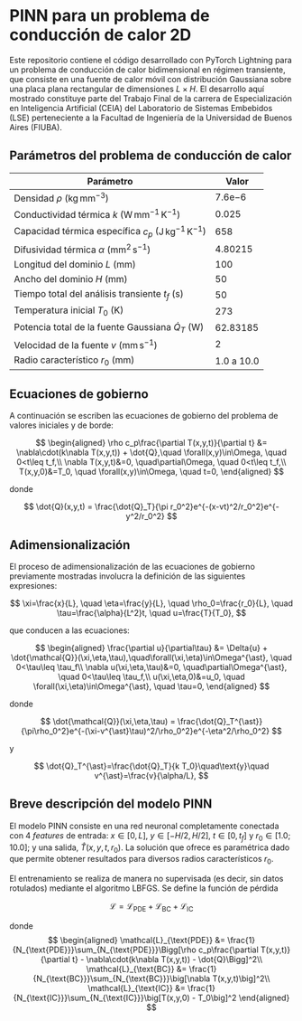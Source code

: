 # PINN para un problema de conducción de calor 2D

Este repositorio contiene el código desarrollado con PyTorch Lightning para un problema de conducción de calor bidimensional en régimen transiente, que consiste en una fuente de calor móvil con distribución Gaussiana sobre una placa plana rectangular de dimensiones $L\times H$. El desarrollo aquí mostrado constituye parte del Trabajo Final de la carrera de Especialización en Inteligencia Artificial (CEIA) del Laboratorio de Sistemas Embebidos (LSE) perteneciente a la Facultad de Ingeniería de la Universidad de Buenos Aires (FIUBA). 


## Parámetros del problema de conducción de calor

Parámetro | Valor |
----------- | ----------- |
Densidad $\rho$ ($\mathrm{kg\,mm^{-3}}$) | $7.6\mathrm{e}{-6}$
Conductividad térmica $k$ ($\mathrm{W\, mm^{-1}\,K^{-1}}$) |$0.025$
Capacidad térmica específica $c_p$ ($\mathrm{J\, kg^{-1}\,K^{-1}}$) | $658$
Difusividad térmica $\alpha$ ($\mathrm{mm}^2\,\mathrm{s}^{-1}$) | $4.80215$
Longitud del dominio $L$ ($\mathrm{mm}$) | $100$
Ancho del dominio $H$ ($\mathrm{mm}$) | $50$
Tiempo total del análisis transiente $t_f$ ($\mathrm{s}$) | $50$
Temperatura inicial $T_0$ (K) | $273$
Potencia total de la fuente Gaussiana $\dot{Q}_T$ ($\mathrm{W}$) | $62.83185$
Velocidad de la fuente $v$ ($\mathrm{mm\, s^{-1}}$) | $2$
Radio característico $r_0$ ($\mathrm{mm}$) | $1.0$ a $10.0$


## Ecuaciones de gobierno

A continuación se escriben las ecuaciones de gobierno del problema de valores iniciales y de borde:

$$
\begin{aligned}
\rho c_p\frac{\partial T(x,y,t)}{\partial t} &= \nabla\cdot(k\nabla T(x,y,t)) + \dot{Q},\quad \forall(x,y)\in\Omega, \quad 0<t\leq t_f,\\
\nabla T(x,y,t)&=0, \quad\partial\Omega, \quad 0<t\leq t_f,\\
T(x,y,0)&=T_0, \quad \forall(x,y)\in\Omega, \quad t=0,
\end{aligned}
$$

donde

$$
\dot{Q}(x,y,t) = \frac{\dot{Q}_T}{\pi r_0^2}e^{-(x-vt)^2/r_0^2}e^{-y^2/r_0^2}
$$


## Adimensionalización

El proceso de adimensionalización de las ecuaciones de gobierno previamente mostradas involucra la definición de las siguientes expresiones:

$$
\xi=\frac{x}{L}, \quad \eta=\frac{y}{L}, \quad \rho_0=\frac{r_0}{L}, \quad \tau=\frac{\alpha}{L^2}t, \quad u=\frac{T}{T_0},
$$

que conducen a las ecuaciones:

$$
\begin{aligned}
\frac{\partial u}{\partial\tau} &= \Delta{u} + \dot{\mathcal{Q}}(\xi,\eta,\tau),\quad\forall(\xi,\eta)\in\Omega^{\ast}, \quad 0<\tau\leq \tau_f\\
\nabla u(\xi,\eta,\tau)&=0, \quad\partial\Omega^{\ast}, \quad 0<\tau\leq \tau_f,\\
u(\xi,\eta,0)&=u_0, \quad \forall(\xi,\eta)\in\Omega^{\ast}, \quad \tau=0,
\end{aligned}
$$

donde 

$$
\dot{\mathcal{Q}}(\xi,\eta,\tau) = \frac{\dot{Q}_T^{\ast}}{\pi\rho_0^2}e^{-(\xi-v^{\ast}\tau)^2/\rho_0^2}e^{-\eta^2/\rho_0^2}
$$

y

$$
\dot{Q}_T^{\ast}=\frac{\dot{Q}_T}{k T_0}\quad\text{y}\quad v^{\ast}=\frac{v}{\alpha/L},
$$


## Breve descripción del modelo PINN

El modelo PINN consiste en una red neuronal completamente conectada con 4 *features* de entrada: $x\in[0,L]$, $y\in[-H/2, H/2]$, $t\in[0, t_f]$ y $r_0\in[1.0; 10.0]$; y una salida, $\hat{T}(x,y,t,r_0)$. La solución que ofrece es paramétrica dado que permite obtener resultados para diversos radios característicos $r_0$.

El entrenamiento se realiza de manera no supervisada (es decir, sin datos rotulados) mediante el algoritmo LBFGS. Se define la función de pérdida

$$
\mathcal{L} = \mathcal{L}_{\text{PDE}} + \mathcal{L}_{\text{BC}} + \mathcal{L}_{\text{IC}}
$$

donde 
$$
\begin{aligned}
\mathcal{L}_{\text{PDE}} &= \frac{1}{N_{\text{PDE}}}\sum_{N_{\text{PDE}}}\Bigg[\rho c_p\frac{\partial T(x,y,t)}{\partial t} - \nabla\cdot(k\nabla T(x,y,t)) - \dot{Q}\Bigg]^2\\
\mathcal{L}_{\text{BC}} &= \frac{1}{N_{\text{BC}}}\sum_{N_{\text{BC}}}\big[\nabla T(x,y,t)\big]^2\\
\mathcal{L}_{\text{IC}} &= \frac{1}{N_{\text{IC}}}\sum_{N_{\text{IC}}}\big[T(x,y,0) - T_0\big]^2
\end{aligned}
$$
